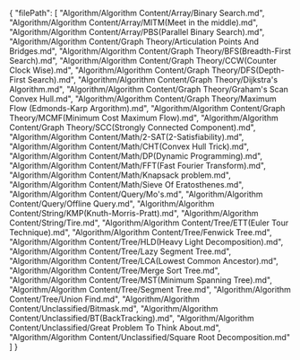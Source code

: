 {
  "filePath": [
    "Algorithm/Algorithm Content/Array/Binary Search.md",
    "Algorithm/Algorithm Content/Array/MITM(Meet in the middle).md",
    "Algorithm/Algorithm Content/Array/PBS(Parallel Binary Search).md",
    "Algorithm/Algorithm Content/Graph Theory/Articulation Points And Bridges.md",
    "Algorithm/Algorithm Content/Graph Theory/BFS(Breadth-First Search).md",
    "Algorithm/Algorithm Content/Graph Theory/CCW(Counter Clock Wise).md",
    "Algorithm/Algorithm Content/Graph Theory/DFS(Depth-First Search).md",
    "Algorithm/Algorithm Content/Graph Theory/Dijkstra's Algorithm.md",
    "Algorithm/Algorithm Content/Graph Theory/Graham's Scan Convex Hull.md",
    "Algorithm/Algorithm Content/Graph Theory/Maximum Flow (Edmonds-Karp Argorithm).md",
    "Algorithm/Algorithm Content/Graph Theory/MCMF(Minimum Cost Maximum Flow).md",
    "Algorithm/Algorithm Content/Graph Theory/SCC(Strongly Connected Component).md",
    "Algorithm/Algorithm Content/Math/2-SAT(2-Satisfiability).md",
    "Algorithm/Algorithm Content/Math/CHT(Convex Hull Trick).md",
    "Algorithm/Algorithm Content/Math/DP(Dynamic Programming).md",
    "Algorithm/Algorithm Content/Math/FFT(Fast Fourier Transform).md",
    "Algorithm/Algorithm Content/Math/Knapsack problem.md",
    "Algorithm/Algorithm Content/Math/Sieve Of Eratosthenes.md",
    "Algorithm/Algorithm Content/Query/Mo's.md",
    "Algorithm/Algorithm Content/Query/Offline Query.md",
    "Algorithm/Algorithm Content/String/KMP(Knuth-Morris-Pratt).md",
    "Algorithm/Algorithm Content/String/Tire.md",
    "Algorithm/Algorithm Content/Tree/ETT(Euler Tour Technique).md",
    "Algorithm/Algorithm Content/Tree/Fenwick Tree.md",
    "Algorithm/Algorithm Content/Tree/HLD(Heavy Light Decomposition).md",
    "Algorithm/Algorithm Content/Tree/Lazy Segment Tree.md",
    "Algorithm/Algorithm Content/Tree/LCA(Lowest Common Ancestor).md",
    "Algorithm/Algorithm Content/Tree/Merge Sort Tree.md",
    "Algorithm/Algorithm Content/Tree/MST(Minimum Spanning Tree).md",
    "Algorithm/Algorithm Content/Tree/Segment Tree.md",
    "Algorithm/Algorithm Content/Tree/Union Find.md",
    "Algorithm/Algorithm Content/Unclassified/Bitmask.md",
    "Algorithm/Algorithm Content/Unclassified/BT(BackTracking).md",
    "Algorithm/Algorithm Content/Unclassified/Great Problem To Think About.md",
    "Algorithm/Algorithm Content/Unclassified/Square Root Decomposition.md"
  ]
}